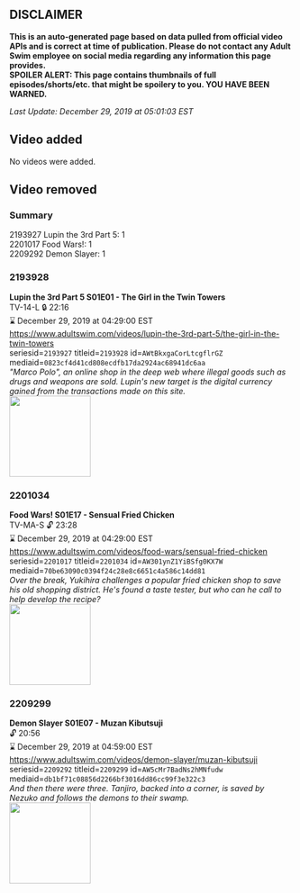 ## DISCLAIMER
**This is an auto-generated page based on data pulled from official video APIs and is correct at time of publication. Please do not contact any Adult Swim employee on social media regarding any information this page provides.**  
**SPOILER ALERT: This page contains thumbnails of full episodes/shorts/etc. that might be spoilery to you. YOU HAVE BEEN WARNED.**  

_Last Update: December 29, 2019 at 05:01:03 EST_
## Video added
No videos were added.  
## Video removed
### Summary
2193927 Lupin the 3rd Part 5: 1  
2201017 Food Wars!: 1  
2209292 Demon Slayer: 1  
### 2193928
**Lupin the 3rd Part 5 S01E01 - The Girl in the Twin Towers**  
TV-14-L 🔒 22:16  
⌛ December 29, 2019 at 04:29:00 EST  
https://www.adultswim.com/videos/lupin-the-3rd-part-5/the-girl-in-the-twin-towers  
seriesid=`2193927` titleid=`2193928` id=`AWtBkxgaCorLtcgflrGZ` mediaid=`0823cf4d41cd808ecdfb17da2924ac68941dc6aa`  
_"Marco Polo", an online shop in the deep web where illegal goods such as drugs and weapons are sold. Lupin's new target is the digital currency gained from the transactions made on this site._  
<a href="https://i.cdn.turner.com/adultswim/big/image-upload/thumbnails/thumb-2_image-156054170417718.jpg"><img src="https://i.cdn.turner.com/adultswim/big/image-upload/thumbnails/thumb-2_image-156054170417718.jpg" height="144px" /></a>
### 2201034
**Food Wars! S01E17 - Sensual Fried Chicken**  
TV-MA-S 🔓 23:28  
⌛ December 29, 2019 at 04:29:00 EST  
https://www.adultswim.com/videos/food-wars/sensual-fried-chicken  
seriesid=`2201017` titleid=`2201034` id=`AW301ynZ1YiBSfg0KX7W` mediaid=`70be63090c0394f24c28e8c6651c4a586c14dd81`  
_Over the break, Yukihira challenges a popular fried chicken shop to save his old shopping district. He's found a taste tester, but who can he call to help develop the recipe?_  
<a href="https://media.cdn.adultswim.com/uploads/20191022/thumbnails/2_19102215002-foodwars_017.jpg"><img src="https://media.cdn.adultswim.com/uploads/20191022/thumbnails/2_19102215002-foodwars_017.jpg" height="144px" /></a>
### 2209299
**Demon Slayer S01E07 - Muzan Kibutsuji**  
 🔓 20:56  
⌛ December 29, 2019 at 04:59:00 EST  
https://www.adultswim.com/videos/demon-slayer/muzan-kibutsuji  
seriesid=`2209292` titleid=`2209299` id=`AW5cMr7BadNs2hMNfudw` mediaid=`db1bf71c08856d2266bf3016dd86cc99f3e322c3`  
_And then there were three. Tanjiro, backed into a corner, is saved by Nezuko and follows the demons to their swamp._  
<a href="https://media.cdn.adultswim.com/uploads/20191111/thumbnails/2_1911111540513-DemonSlayer_007.jpg"><img src="https://media.cdn.adultswim.com/uploads/20191111/thumbnails/2_1911111540513-DemonSlayer_007.jpg" height="144px" /></a>

